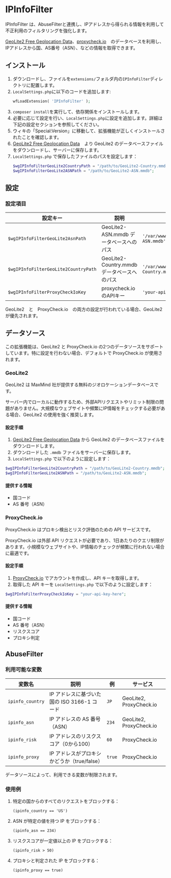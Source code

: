 # IPInfoFilter

IPInfoFilter は、AbuseFilterと連携し、IPアドレスから得られる情報を利用して不正利用のフィルタリングを強化します。

[GeoLite2 Free Geolocation Data](https://dev.maxmind.com/geoip/geolite2-free-geolocation-data)、[proxycheck\.io](https://proxycheck.io/)　のデータベースを利用し、IPアドレスから国、AS番号（ASN）、などの情報を取得できます。

## インストール
1. ダウンロードし、ファイルを`extensions/`フォルダ内の`IPInfoFilter`ディレクトリに配置します。
2. `LocalSettings.php`に以下のコードを追加します:
   ```php
   wfLoadExtension( 'IPInfoFilter' );
   ```
3. `composer install`を実行して、依存関係をインストールします。
4. 必要に応じて設定を行い、`LocalSettings.php`に設定を追加します。詳細は下記の設定セクションを参照してください。
5. ウィキの「Special:Version」に移動して、拡張機能が正しくインストールされたことを確認します。
6. [GeoLite2 Free Geolocation Data](https://dev.maxmind.com/geoip/geolite2-free-geolocation-data)　より GeoLite2 のデータベースファイルをダウンロードし、サーバーに保存します。
7. `LocalSettings.php` で保存したファイルのパスを設定します：
   ```php
   $wgIPInfoFilterGeoLite2CountryPath = "/path/to/GeoLite2-Country.mmdb";
   $wgIPInfoFilterGeoLite2ASNPath = "/path/to/GeoLite2-ASN.mmdb";
   ```


## 設定

### 設定項目

| 設定キー                                  | 説明                               | 例                                           |
|---------------------------------------|----------------------------------|---------------------------------------------|
| `$wgIPInfoFilterGeoLite2AsnPath `     | GeoLite2-ASN.mmdb データベースへのパス     | `'/var/www/GeoLite2/GeoLite2-ASN.mmdb'`     |
| `$wgIPInfoFilterGeoLite2CountryPath ` | GeoLite2-Country.mmdb データベースへのパス | `'/var/www/GeoLite2/GeoLite2-Country.mmdb'` |
| `$wgIPInfoFilterProxyCheckIoKey`      | proxycheck\.io のAPIキー            | `'your-api-key-here'`                       |


GeoLite2　と　ProxyCheck.io　の両方の設定が行われている場合、GeoLite2 が優先されます。


## データソース

この拡張機能は、GeoLite2 と ProxyCheck.io の2つのデータソースをサポートしています。特に設定を行わない場合、デフォルトで ProxyCheck.io が使用されます。

### GeoLite2

GeoLite2 は MaxMind 社が提供する無料のジオロケーションデータベースです。

サーバー内でローカルに動作するため、外部APIリクエストやリミット制限の問題がありません。大規模なウェブサイトや頻繁にIP情報をチェックする必要がある場合、GeoLite2 の使用を強く推奨します。
#### 設定手順
1. [GeoLite2 Free Geolocation Data](https://dev.maxmind.com/geoip/geolite2-free-geolocation-data) から GeoLite2 のデータベースファイルをダウンロードします。
2. ダウンロードした `.mmdb` ファイルをサーバーに保存します。
3. `LocalSettings.php` で以下のように設定します：

```php
$wgIPInfoFilterGeoLite2CountryPath = "/path/to/GeoLite2-Country.mmdb";
$wgIPInfoFilterGeoLite2ASNPath = "/path/to/GeoLite2-ASN.mmdb";
```

#### 提供する情報
- 国コード
- AS 番号（ASN）

### ProxyCheck.io

ProxyCheck.io はプロキシ検出とリスク評価のための API サービスです。

ProxyCheck.io は外部 API リクエストが必要であり、1日あたりのクエリ制限があります。小規模なウェブサイトや、IP情報のチェックが頻繁に行われない場合に最適です。

#### 設定手順
1. [ProxyCheck.io](https://proxycheck.io/) でアカウントを作成し、API キーを取得します。
2. 取得した API キーを `LocalSettings.php` で以下のように設定します：

```php
$wgIPInfoFilterProxyCheckIoKey = "your-api-key-here";
```

#### 提供する情報
- 国コード
- AS 番号（ASN）
- リスクスコア
- プロキシ判定

## AbuseFilter

### 利用可能な変数

| 変数名 | 説明 | 例 | サービス |
| ------ | ---- | --- | ------- |
| `ipinfo_country` | IP アドレスに基づいた国の ISO 3166-1 コード | `JP` | GeoLite2, ProxyCheck.io |
| `ipinfo_asn` | IP アドレスの AS 番号（ASN） | `234` | GeoLite2, ProxyCheck.io |
| `ipinfo_risk` | IP アドレスのリスクスコア（0から100） | `60` | ProxyCheck.io |
| `ipinfo_proxy` | IP アドレスがプロキシかどうか（true/false） | `true` | ProxyCheck.io |

データソースによって、利用できる変数が制限されます。

### 使用例

1. 特定の国からのすべてのリクエストをブロックする：
    ```
    (ipinfo_country == 'US')
    ```
2. ASN が特定の値を持つ IP をブロックする：
    ```
    (ipinfo_asn == 234)
    ```
3. リスクスコアが一定値以上の IP をブロックする：
    ```
    (ipinfo_risk > 50)
    ```
4. プロキシと判定された IP をブロックする：
    ```
    (ipinfo_proxy == true)
    ```


